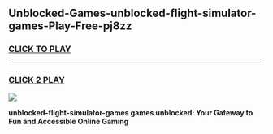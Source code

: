 
## Unblocked-Games-unblocked-flight-simulator-games-Play-Free-pj8zz
<h3>
<a href="https://premium76.site?title=unblocked-flight-simulator-games&ref=10A">CLICK TO PLAY</a></h3>
<hr>

<h3>
<a href="https://premium76.site?title=unblocked-flight-simulator-games&ref=10A">CLICK 2 PLAY</a>
  
</h3>

<a href="https://premium76.site?title=unblocked-flight-simulator-games&ref=10A"><img src="https://clearcache.store/games.png"></a>


**unblocked-flight-simulator-games games unblocked: Your Gateway to Fun and Accessible Online Gaming**
